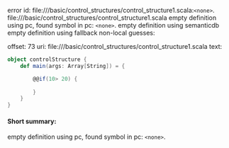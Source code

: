 error id: file://<WORKSPACE>/basic/control_structures/control_structure1.scala:`<none>`.
file://<WORKSPACE>/basic/control_structures/control_structure1.scala
empty definition using pc, found symbol in pc: `<none>`.
empty definition using semanticdb
empty definition using fallback
non-local guesses:

offset: 73
uri: file://<WORKSPACE>/basic/control_structures/control_structure1.scala
text:
```scala
object controlStructure {
    def main(args: Array[String]) = {

        @@if(10> 20) {
            
        }
    }
}
```


#### Short summary: 

empty definition using pc, found symbol in pc: `<none>`.